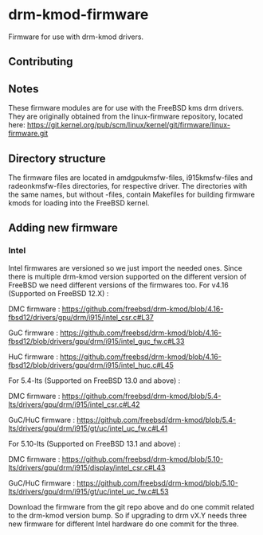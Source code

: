 # drm-kmod-firmware
Firmware for use with drm-kmod drivers.

## Contributing

## Notes
These firmware modules are for use with the FreeBSD kms drm drivers.  They are
originally obtained from the linux-firmware repository, located here:
https://git.kernel.org/pub/scm/linux/kernel/git/firmware/linux-firmware.git

## Directory structure
The firmware files are located in amdgpukmsfw-files, i915kmsfw-files
and radeonkmsfw-files directories, for respective driver.
The directories with the same names, but without -files, contain Makefiles for
building firmware kmods for loading into the FreeBSD kernel.

## Adding new firmware
### Intel
Intel firmwares are versioned so we just import the needed ones.
Since there is multiple drm-kmod version supported on the different
version of FreeBSD we need different versions of the firmwares too.
For v4.16 (Supported on FreeBSD 12.X) :

DMC firmware : https://github.com/freebsd/drm-kmod/blob/4.16-fbsd12/drivers/gpu/drm/i915/intel_csr.c#L37

GuC firmware : https://github.com/freebsd/drm-kmod/blob/4.16-fbsd12/blob/drivers/gpu/drm/i915/intel_guc_fw.c#L33

HuC firmware : https://github.com/freebsd/drm-kmod/blob/4.16-fbsd12/blob/drivers/gpu/drm/i915/intel_huc.c#L45

For 5.4-lts (Supported on FreeBSD 13.0 and above) :

DMC firmware : https://github.com/freebsd/drm-kmod/blob/5.4-lts/drivers/gpu/drm/i915/intel_csr.c#L42

GuC/HuC firmware : https://github.com/freebsd/drm-kmod/blob/5.4-lts/drivers/gpu/drm/i915/gt/uc/intel_uc_fw.c#L41

For 5.10-lts (Supported on FreeBSD 13.1 and above) :

DMC firmware : https://github.com/freebsd/drm-kmod/blob/5.10-lts/drivers/gpu/drm/i915/display/intel_csr.c#L43

GuC/HuC firmware : https://github.com/freebsd/drm-kmod/blob/5.10-lts/drivers/gpu/drm/i915/gt/uc/intel_uc_fw.c#L53

Download the firmware from the git repo above and do one commit related to the drm-kmod version bump.
So if upgrading to drm vX.Y needs three new firmware for different Intel hardware do one commit for the three.
